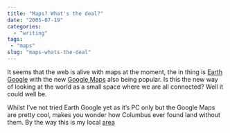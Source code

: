 ```yaml
---
title: "Maps? What's the deal?"
date: "2005-07-19"
categories: 
  - "writing"
tags:
 - "maps"
slug: "maps-whats-the-deal"
---
```


It seems that the web is alive with maps at the moment, the in thing is [Earth Google](https://earth.google.com) with the new [Google Maps](https://maps.google.co.uk) also being popular. Is this the new way of looking at the world as a small space where we are all connected? Well it could well be.  

Whilst I’ve not tried Earth Google yet as it’s PC only but the Google Maps are pretty cool, makes you wonder how Columbus ever found land without them. By the way this is my local [area](https://maps.google.co.uk/maps?q=sudbury&ll=52.036078,.721149&spn=0.008205,0.008745&t=k&hl=en)
